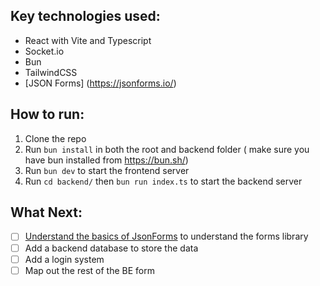 ## Key technologies used:

- React with Vite and Typescript
- Socket.io
- Bun
- TailwindCSS
- [JSON Forms] (https://jsonforms.io/)

## How to run:

1. Clone the repo
2. Run `bun install` in both the root and backend folder ( make sure you have bun installed from https://bun.sh/)
3. Run `bun dev` to start the frontend server
4. Run `cd backend/` then `bun run index.ts` to start the backend server

## What Next:

- [ ] [Understand the basics of JsonForms](https://jsonforms.io/) to understand the forms library
- [ ] Add a backend database to store the data
- [ ] Add a login system
- [ ] Map out the rest of the BE form
